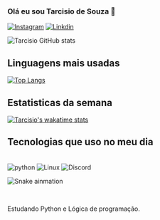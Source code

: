### Olá eu sou Tarcisio de Souza 👋
[![Instagram]( 	https://img.shields.io/badge/Instagram-E4405F?style=for-the-badge&logo=instagram&logoColor=white)](https://www.instagram.com/shaaman331/)
[![Linkdin](https://img.shields.io/badge/LinkedIn-0077B5?style=for-the-badge&logo=linkedin&logoColor=white)](https://www.linkedin.com/in/tarcisio-de-souza-765998107)


![Tarcisio GitHub stats](https://github-readme-stats.vercel.app/api?username=Shaaman331&show_icons=true&theme=dracula)

## Linguagens mais usadas

[![Top Langs](https://github-readme-stats.vercel.app/api/top-langs/?username=Shaaman331&layout=compact)](https://github.com/Shaaman331/github-readme-stats)


## Estatisticas da semana

[![Tarcisio's wakatime stats](https://github-readme-stats.vercel.app/api/wakatime?username=@Shaaman331)](https://github.com/Shaaman331/github-readme-stats)

## Tecnologias que uso no meu dia 

<div style ="display: inline block"><br/>
<img align = "center" alt= "python"src="https://img.shields.io/badge/Python-3776AB?style=for-the-badge&logo=python&logoColor=white"/>
<img align = "center" alt= "Linux"src="https://img.shields.io/badge/Ubuntu-E95420?style=for-the-badge&logo=ubuntu&logoColor=white"/>
<img align = "center" alt= "Discord"src="https://img.shields.io/badge/Discord-7289DA?style=for-the-badge&logo=discord&logoColor=white"/>

   
   ![Snake ainmation](https://github.com/Shaaman331/Shaaman331/blob/output/github-contribuion-grid-snake.svg)
   
</div><br>


Estudando Python e Lógica de programação.

